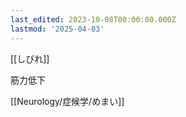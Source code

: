```yaml
---
last_edited: 2023-10-08T00:00:00.000Z
lastmod: '2025-04-03'
---
```





[[しびれ]]

筋力低下

[[Neurology/症候学/めまい]]

